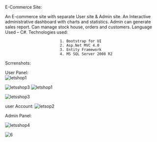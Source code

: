 E-Commerce Site: 

An E-commerce site with separate User site & Admin site. An Interactive administrative dashboard with charts and statistics. Admin can generate sales report. Can manage stock house, orders and customers.
Language Used – C#. Technologies used: 

                             1. Bootstrap for UI
                             2. Asp.Net MVC 4.0
                             3. Entity Framework
                             4. MS SQL Server 2008 R2


  Scrrenshots:
  
   User Panel:        
![letshop1](https://user-images.githubusercontent.com/30244320/29000760-b4235f6e-7a97-11e7-9842-59a1dfc36e9d.JPG)


![letsshop3](https://user-images.githubusercontent.com/30244320/29000762-bb8807a0-7a97-11e7-8224-642883a4e697.JPG)
![letshop1](https://user-images.githubusercontent.com/30244320/29001822-08567152-7ab6-11e7-8feb-dcd666c1bbf3.JPG)

![letsshop3](https://user-images.githubusercontent.com/30244320/29001742-b72c5ad6-7ab4-11e7-964e-6f38bf07264d.JPG)

user Account:
![letsop2](https://user-images.githubusercontent.com/30244320/29000761-b857fafe-7a97-11e7-97e3-0ffad764036f.JPG)


Admin Panel:

![letsshop4](https://user-images.githubusercontent.com/30244320/29001671-b6486a8a-7ab2-11e7-9e0c-06c776ba547d.JPG)

![6](https://user-images.githubusercontent.com/30244320/29001812-d145c58c-7ab5-11e7-9204-438f3257e189.jpg)

